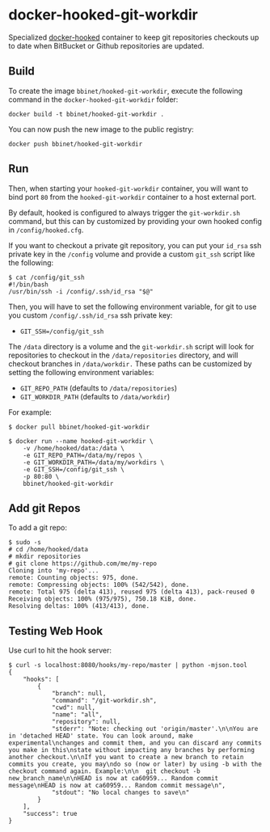 docker-hooked-git-workdir
=========================

Specialized [docker-hooked](https://github.com/bbinet/docker-hooked) container
to keep git repositories checkouts up to date when BitBucket or Github
repositories are updated.

Build
-----

To create the image `bbinet/hooked-git-workdir`, execute the following
command in the `docker-hooked-git-workdir` folder:

    docker build -t bbinet/hooked-git-workdir .

You can now push the new image to the public registry:
    
    docker push bbinet/hooked-git-workdir


Run
---

Then, when starting your `hooked-git-workdir` container, you will want to bind
port `80` from the `hooked-git-workdir` container to a host external port.

By default, hooked is configured to always trigger the `git-workdir.sh` command,
but this can by customized by providing your own hooked config in
`/config/hooked.cfg`.

If you want to checkout a private git repository, you can put your `id_rsa`
ssh private key in the `/config` volume and provide a custom `git_ssh` script
like the following:

    $ cat /config/git_ssh
    #!/bin/bash
    /usr/bin/ssh -i /config/.ssh/id_rsa "$@"

Then, you will have to set the following environment variable, for git to use
you custom `/config/.ssh/id_rsa` ssh private key:

  - `GIT_SSH=/config/git_ssh`

The `/data` directory is a volume and the `git-workdir.sh` script will look for
repositories to checkout in the `/data/repositories` directory, and will
checkout branches in `/data/workdir.`
These paths can be customized by setting the following environment variables:

  - `GIT_REPO_PATH` (defaults to `/data/repositories`)
  - `GIT_WORKDIR_PATH` (defaults to `/data/workdir`)

For example:

    $ docker pull bbinet/hooked-git-workdir

    $ docker run --name hooked-git-workdir \
        -v /home/hooked/data:/data \
        -e GIT_REPO_PATH=/data/my/repos \
        -e GIT_WORKDIR_PATH=/data/my/workdirs \
        -e GIT_SSH=/config/git_ssh \
        -p 80:80 \
        bbinet/hooked-git-workdir

Add git Repos
-------------

To add a git repo:

```
$ sudo -s
# cd /home/hooked/data
# mkdir repositories
# git clone https://github.com/me/my-repo
Cloning into 'my-repo'...
remote: Counting objects: 975, done.
remote: Compressing objects: 100% (542/542), done.
remote: Total 975 (delta 413), reused 975 (delta 413), pack-reused 0
Receiving objects: 100% (975/975), 750.18 KiB, done.
Resolving deltas: 100% (413/413), done.
```

Testing Web Hook
----------------
Use curl to hit the hook server:

```
$ curl -s localhost:8080/hooks/my-repo/master | python -mjson.tool
{
    "hooks": [
        {
            "branch": null,
            "command": "/git-workdir.sh",
            "cwd": null,
            "name": "all",
            "repository": null,
            "stderr": "Note: checking out 'origin/master'.\n\nYou are in 'detached HEAD' state. You can look around, make experimental\nchanges and commit them, and you can discard any commits you make in this\nstate without impacting any branches by performing another checkout.\n\nIf you want to create a new branch to retain commits you create, you may\ndo so (now or later) by using -b with the checkout command again. Example:\n\n  git checkout -b new_branch_name\n\nHEAD is now at ca60959... Random commit message\nHEAD is now at ca60959... Random commit message\n",
            "stdout": "No local changes to save\n"
        }
    ],
    "success": true
}
```

